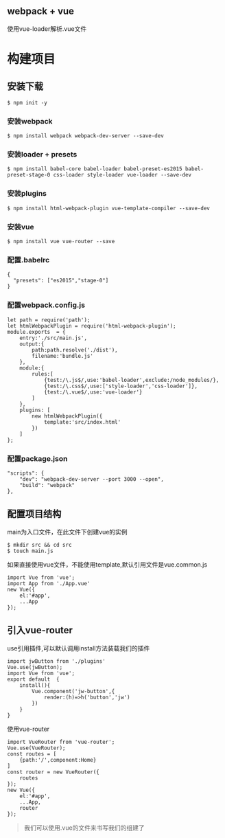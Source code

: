 ## webpack + vue
使用vue-loader解析.vue文件
# 构建项目
## 安装下载
```
$ npm init -y
```
### 安装webpack
```
$ npm install webpack webpack-dev-server --save-dev
```
### 安装loader + presets
```
$ npm install babel-core babel-loader babel-preset-es2015 babel-preset-stage-0 css-loader style-loader vue-loader --save-dev
```
### 安装plugins
```
$ npm install html-webpack-plugin vue-template-compiler --save-dev
```
### 安装vue
```
$ npm install vue vue-router --save
```
### 配置.babelrc
```
{
  "presets": ["es2015","stage-0"]
}
```
### 配置webpack.config.js
```
let path = require('path');
let htmlWebpackPlugin = require('html-webpack-plugin');
module.exports  = {
    entry:'./src/main.js',
    output:{
        path:path.resolve('./dist'),
        filename:'bundle.js'
    },
    module:{
        rules:[
            {test:/\.js$/,use:'babel-loader',exclude:/node_modules/},
            {test:/\.css$/,use:['style-loader','css-loader']},
            {test:/\.vue$/,use:'vue-loader'}
        ]
    },
    plugins: [
        new htmlWebpackPlugin({
            template:'src/index.html'
        })
    ]
};
```

### 配置package.json
``` 
"scripts": {
    "dev": "webpack-dev-server --port 3000 --open",
    "build": "webpack"
},
```

## 配置项目结构
main为入口文件，在此文件下创建vue的实例
```
$ mkdir src && cd src
$ touch main.js
```
如果直接使用vue文件，不能使用template,默认引用文件是vue.common.js
```
import Vue from 'vue';
import App from './App.vue'
new Vue({
    el:'#app',
    ...App
});
```

## 引入vue-router
use引用插件,可以默认调用install方法装载我们的插件
```
import jwButton from './plugins'
Vue.use(jwButton);
import Vue from 'vue';
export default  {
    install(){
        Vue.component('jw-button',{
            render:(h)=>h('button','jw')
        })
    }
}
```
使用vue-router
```
import VueRouter from 'vue-router';
Vue.use(VueRouter); 
const routes = [
    {path:'/',component:Home}
]
const router = new VueRouter({
    routes
});
new Vue({
    el:'#app',
    ...App,
    router
});
```

> 我们可以使用.vue的文件来书写我们的组建了
